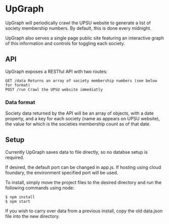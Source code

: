 # UpGraph

UpGraph will periodically crawl the UPSU website to generate a list of society membership numbers. By default, this is done every midnight.

UpGraph also serves a single page public site featuring an interactive graph of this information and controls for toggling each society.

## API
UpGraph exposes a RESTful API with two routes:
```
GET /data Returns an array of society membership numbers (see below for format)
POST /run Crawl the UPSU website immediatly
```

### Data format
Society data returned by the API will be an array of objects, with a date property, 
and a key for each society (name as appears on UPSU website), the value for which is the societies membership count as of that date.

## Setup
Currently UpGraph saves data to file directly, so no databse setup is required.

If desired, the default port can be changed in app.js.
If hosting using cloud foundary, the environment specified port will be used.

To install, simply move the project files to the desired directory and run the following commands using node:
```
$ npm install
$ npm start
```
If you wish to carry over data from a previous install, copy the old data.json file into the new directory.
